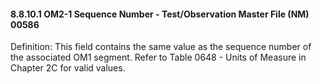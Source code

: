 #### 8.8.10.1 OM2-1 Sequence Number - Test/Observation Master File (NM) 00586

Definition: This field contains the same value as the sequence number of the associated OM1 segment. Refer to Table 0648 - Units of Measure in Chapter 2C for valid values.
